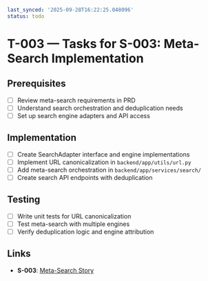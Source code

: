 ```yaml
last_synced: '2025-09-28T16:22:25.048096'
status: todo
```

# T-003 — Tasks for S-003: Meta-Search Implementation

## Prerequisites
- [ ] Review meta-search requirements in PRD
- [ ] Understand search orchestration and deduplication needs
- [ ] Set up search engine adapters and API access

## Implementation
- [ ] Create SearchAdapter interface and engine implementations
- [ ] Implement URL canonicalization in `backend/app/utils/url.py`
- [ ] Add meta-search orchestration in `backend/app/services/search/`
- [ ] Create search API endpoints with deduplication

## Testing
- [ ] Write unit tests for URL canonicalization
- [ ] Test meta-search with multiple engines
- [ ] Verify deduplication logic and engine attribution

## Links
- **S-003**: [Meta-Search Story](../stories/S-003-meta-search.md)
